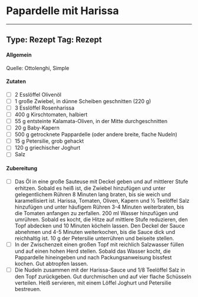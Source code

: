 # Papardelle mit Harissa

---
Type: Rezept
Tag: Rezept
---

#### Allgemein
Quelle: Ottolenghi, Simple

#### Zutaten
- [ ] 2 Esslöffel Olivenöl  
- [ ] 1 große Zwiebel, in dünne Scheiben geschnitten (220 g)  
- [ ] 3 Esslöffel Rosenharissa  
- [ ] 400 g Kirschtomaten, halbiert  
- [ ] 55 g entsteinte Kalamata-Oliven, in der Mitte durchgeschnitten  
- [ ] 20 g Baby-Kapern  
- [ ] 500 g getrocknete Pappardelle (oder andere breite, flache Nudeln)  
- [ ] 15 g Petersilie, grob gehackt  
- [ ] 120 g griechischer Joghurt  
- [ ] Salz

#### Zubereitung
- [ ] Das Öl in eine große Sauteuse mit Deckel geben und auf mittlerer Stufe erhitzen. Sobald es heiß ist, die Zwiebel hinzufügen und unter gelegentlichem Rühren 8 Minuten lang braten, bis sie weich und karamellisiert ist. Harissa, Tomaten, Oliven, Kapern und ½ Teelöffel Salz hinzufügen und unter häufigem Rühren 3-4 Minuten weiterbraten, bis die Tomaten anfangen zu zerfallen. 200 ml Wasser hinzufügen und umrühren. Sobald es kocht, die Hitze auf mittlere Stufe reduzieren, den Topf abdecken und 10 Minuten köcheln lassen. Den Deckel der Sauce abnehmen und 4-5 Minuten weiterkochen, bis die Sauce dick und reichhaltig ist. 10 g der Petersilie unterrühren und beiseite stellen.
- [ ] In der Zwischenzeit einen großen Topf mit reichlich Salzwasser füllen und auf einen hohen Herd stellen. Sobald das Wasser kocht, die Pappardelle hineingeben und nach Packungsanweisung bissfest kochen. Gut abtropfen lassen.  
- [ ] Die Nudeln zusammen mit der Harissa-Sauce und 1/8 Teelöffel Salz in den Topf zurückgeben. Gut durchmischen und auf vier flache Schüsseln verteilen. Heiß servieren, mit einem Löffel Joghurt und Petersilie bestreuen.
